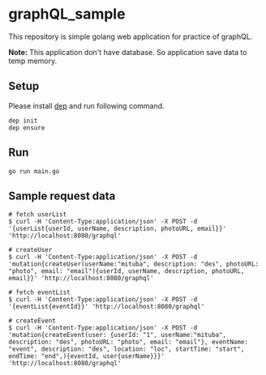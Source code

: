 # graphQL_sample

This repository is simple golang web application for practice of graphQL.

**Note:** This application don't have database.
So application save data to temp memory.

## Setup

Please install [dep](https://github.com/golang/dep) and run following command.

```
dep init
dep ensure
```

## Run

```
go run main.go
```

## Sample request data

```console
# fetch userList
$ curl -H 'Content-Type:application/json' -X POST -d '{userList{userId, userName, description, photoURL, email}}' 'http://localhost:8080/graphql'

# createUser
$ curl -H 'Content-Type:application/json' -X POST -d 'mutation{createUser(userName:"mituba", description: "des", photoURL: "photo", email: "email"){userId, userName, description, photoURL, email}}' 'http://localhost:8080/graphql'

# fetch eventList
$ curl -H 'Content-Type:application/json' -X POST -d '{eventList{eventId}}' 'http://localhost:8080/graphql'

# createEvent
$ curl -H 'Content-Type:application/json' -X POST -d 'mutation{createEvent(user: {userId: "1", userName:"mituba", description: "des", photoURL: "photo", email: "email"}, eventName: "event", description: "des", location: "loc", startTime: "start", endTime: "end",){eventId, user{userName}}}' 'http://localhost:8080/graphql'
```

